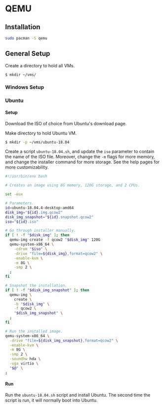 # QEMU

## Installation

```sh
sudo pacman -S qemu
```

## General Setup

Create a directory to hold all VMs.

```sh
$ mkdir ~/vms/
```

### Windows Setup

### Ubuntu

#### Setup

Download the ISO of choice from Ubuntu's download page.

Make directory to hold Ubuntu VM.

```sh
$ mkdir -p ~/vms/ubuntu-18.04
```

Create a script `ubuntu-18.04.sh`, and update the `iso` parameter to contain the name of the ISO
file. Moreover, change the `-m` flags for more memory, and change the installer command for more
storage. See the help pages for more customizability.

```sh
#!/usr/bin/env bash

# Creates an image using 8G memory, 120G storage, and 2 CPUs.

set -eux

# Parameters.
id=ubuntu-18.04.4-desktop-amd64
disk_img="${id}.img.qcow2"
disk_img_snapshot="${id}.snapshot.qcow2"
iso="${id}.iso"

# Go through installer manually.
if [ ! -f "$disk_img" ]; then
  qemu-img create -f qcow2 "$disk_img" 120G
  qemu-system-x86_64 \
    -cdrom "$iso" \
    -drive "file=${disk_img},format=qcow2" \
    -enable-kvm \
    -m 8G \
    -smp 2 \
  ;
fi

# Snapshot the installation.
if [ ! -f "$disk_img_snapshot" ]; then
  qemu-img \
    create \
    -b "$disk_img" \
    -f qcow2 \
    "$disk_img_snapshot" \
  ;
fi

# Run the installed image.
qemu-system-x86_64 \
  -drive "file=${disk_img_snapshot},format=qcow2" \
  -enable-kvm \
  -m 8G \
  -smp 2 \
  -soundhw hda \
  -vga virtio \
  "$@" \
;
```

#### Run

Run the `ubuntu-18.04.sh` script and install Ubuntu. The second time the script is run, it will
normally boot into Ubuntu.
